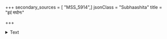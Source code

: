 +++
secondary_sources = [ "MSS_5914",]
jsonClass = "Subhaashita"
title = "इदं मघोनः"

+++

<details><summary>Text</summary>

इदं मघोनः कुलिशं धारासंनिहितानलम्।  
स्मरणं यस्य दैत्यस्त्रीगर्भपाताय कल्पते॥
</details>
